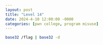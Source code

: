 ```yaml
---
layout: post
title: "Level 14"
date: 2024-4-10 12:00:00 -0000
categories: [pwn college, program misuse]
---
```


```bash
base32 /flag | base32 -d
```
